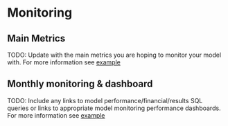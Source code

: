 # Monitoring

## Main Metrics
TODO: Update with the main metrics you are hoping to monitor your model with. For more information see [example](https://github.com/lmigtech/Data-Science-Model-Pipeline-Template-Generator/tree/main/docs/example_project/monitoring/maintanance_and_monitoring.md)

## Monthly monitoring & dashboard
TODO: Include any links to model performance/financial/results SQL queries or links to appropriate model monitoring performance dashboards. For more information see [example](https://github.com/lmigtech/Data-Science-Model-Pipeline-Template-Generator/tree/main/docs/example_project/monitoring/maintanance_and_monitoring.md) 
